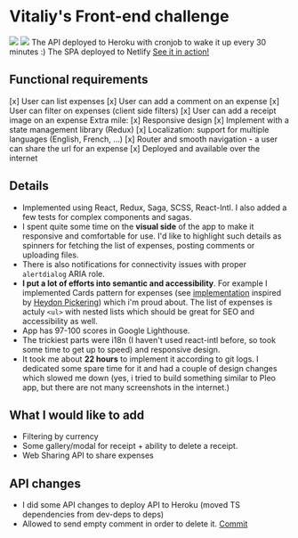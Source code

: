 # Vitaliy's Front-end challenge
![](https://pleo-expenses.netlify.com/app-demo.gif)
![](https://pleo-expenses.netlify.com/lighthouse-report.png)
The API deployed to Heroku with cronjob to wake it up every 30 minutes :)
The SPA deployed to Netlify
[See it in action!](https://pleo-expenses.netlify.com)

## Functional requirements
[x] User can list expenses
[x] User can add a comment on an expense
[x] User can filter on expenses (client side filters)
[x] User can add a receipt image on an expense
Extra mile:
[x] Responsive design
[x] Implement with a state management library (Redux)
[x] Localization: support for multiple languages (English, French, ...)
[x] Router and smooth navigation - a user can share the url for an expense
[x] Deployed and available over the internet

## Details
* Implemented using React, Redux, Saga, SCSS, React-Intl. I also added a few tests for complex components and sagas.
* I spent quite some time on the **visual side** of the app to make it responsive and comfortable for use. I'd like to highlight such details as spinners for fetching the list of expenses, posting comments or uploading files. 
* There is also notifications for connectivity issues with proper `alertdialog` ARIA role.
* **I put a lot of efforts into semantic and accessibility**. For example I implemented Cards pattern for expenses (see [implementation](https://github.com/vstanyshevskyy/expenses-app/blob/master/frontend/src/helpers/card-click-helper.js) inspired by [Heydon Pickering](https://inclusive-components.design/cards/)) which i'm proud about. The list of expenses is actuly `<ul>` with nested lists which should be great for SEO and accessibility as well.
* App has 97-100 scores in Google Lighthouse.
* The trickiest parts were i18n (I haven't used react-intl before, so took some time to get up to speed) and responsive design.
* It took me about **22 hours** to implement it according to git logs. I dedicated some spare time for it and had a couple of design changes which slowed me down (yes, i tried to build something similar to Pleo app, but there are not many screenshots in the internet.)

## What I would like to add
* Filtering by currency
* Some gallery/modal for receipt + ability to delete a receipt.
* Web Sharing API to share expenses

## API changes
* I did some API changes to deploy API to Heroku (moved TS dependencies from dev-deps to deps)
* Allowed to send empty comment in order to delete it. [Commit](https://github.com/vstanyshevskyy/expenses-app/commit/aca61616d5c60c7717f5554cf0189e74c25aaea1)